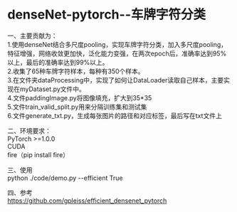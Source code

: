 # denseNet-pytorch--车牌字符分类  
一、主要贡献为：  
1.使用denseNet结合多尺度pooling，实现车牌字符分类，加入多尺度pooling，特征增强，网络收敛更加快，泛化能力变强，在两次epoch后，准确率达到95%以上，最后的准确率达到99%以上。  
2.收集了65种车牌字符样本，每种有350个样本。  
3.在文件夹dataProcessing中，实现了如何让DataLoader读取自己样本，主要实现在myDataset.py文件中。  
4.文件paddingImage.py将图像填充，扩大到35*35  
5.文件train_valid_split.py用来分隔训练集和测试集  
6.文件generate_txt.py，生成每张图片的路径和对应标签，最后写在txt文件上  
  
二、环境要求：  
PyTorch >=1.0.0  
CUDA  
fire（pip install fire）  
  
三、使用  
python ./code/demo.py --efficient True  
  
四、参考  
https://github.com/gpleiss/efficient_densenet_pytorch  
